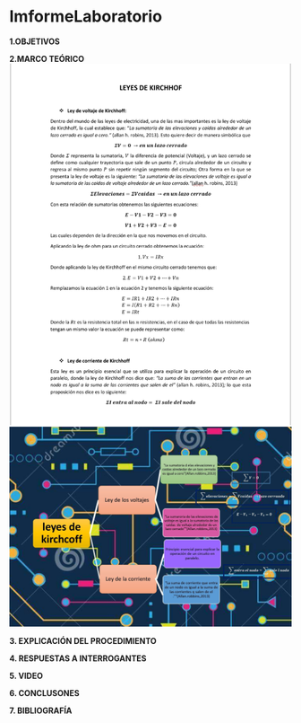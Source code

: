 # ImformeLaboratorio

**1.OBJETIVOS** 

**2.MARCO TEÓRICO**
![](https://github.com/Anabeltoapanta/Laboratorio-1/blob/main/20210601_212435.jpg)
![](https://github.com/Anabeltoapanta/Laboratorio-1/blob/main/MARCOTEORICO.jpg)



**3. EXPLICACIÓN DEL PROCEDIMIENTO**

**4. RESPUESTAS A INTERROGANTES**

**5. VIDEO**

**6. CONCLUSONES**

**7. BIBLIOGRAFÍA**



